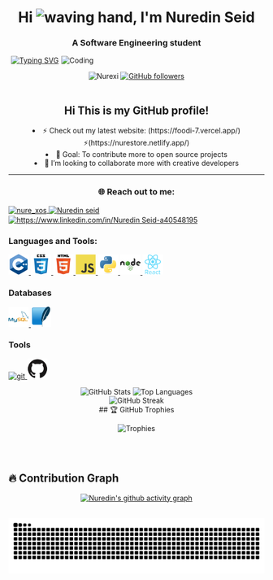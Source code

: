 <h1 align="center">Hi <img src="https://media.giphy.com/media/hvRJCLFzcasrR4ia7z/giphy.gif" width="35" alt="waving hand">, I'm Nuredin Seid</h1>
<h3 align="center">A Software Engineering student </h3>  <img align="right" alt="Coding" width="400" src="https://cdn.dribbble.com/users/1162077/screenshots/3848914/programmer.gif">

<p align="center">
  <a href="https://git.io/typing-svg"><img src="https://readme-typing-svg.demolab.com?font=Fira+Code&weight=600&size=22&pause=1000&color=6F3AFF&center=true&vCenter=true&width=435&lines=Full-Stack+Developer;Open-Source+Contributor;Tech+Enthusiast;Problem+Solver" alt="Typing SVG" /></a>
</p>

<div align="center">
  <img src="https://komarev.com/ghpvc/?username=Nurexi&label=Profile%20views&color=6F3AFF&style=flat" alt="Nurexi" /> 
  <a href="https://github.com/Nurexi?tab=followers"><img src="https://img.shields.io/github/followers/Nurexi?label=Followers&style=social" alt="GitHub followers"></a>
</div>

<br>

<div align="center">
 

<h2> Hi This is my GitHub profile!</h2>
<li> ⚡ Check out my latest website: (https://foodi-7.vercel.app/) <br>
                                              ⚡(https://nurestore.netlify.app/)
<li>🦅 Goal: To contribute more to open source projects</li>
<li>👯 I’m looking to collaborate more with creative developers</li>
</ul>

<hr />



### 🌐 Reach out to me:

<p align="left">
  </a>
  <a href="https://instagram.com/nure_xos" target="blank">
    <img align="center" src="https://raw.githubusercontent.com/rahuldkjain/github-profile-readme-generator/master/src/images/icons/Social/instagram.svg" alt="nure_xos" height="30" width="40" />
  </a>
<a href="https://twitter.com/Nuredin seid" target="blank"><img align="center" src="https://raw.githubusercontent.com/rahuldkjain/github-profile-readme-generator/master/src/images/icons/Social/twitter.svg" alt="Nuredin seid" height="30" width="40" /></a>
<a href="https://www.linkedin.com/in/Nuredin Seid-a40548195" target="blank"><img align="center" src="https://raw.githubusercontent.com/rahuldkjain/github-profile-readme-generator/master/src/images/icons/Social/linked-in-alt.svg" alt="https://www.linkedin.com/in/Nuredin Seid-a40548195" height="30" width="40" /></a>
  
</p>

<h3 align="left">Languages and Tools:</h3>
<p align="left">
  <a href="https://www.w3schools.com/cpp/" target="_blank" rel="noreferrer">
    <img src="https://raw.githubusercontent.com/devicons/devicon/master/icons/cplusplus/cplusplus-original.svg" alt="cplusplus" width="40" height="40"/>
  </a>
  <a href="https://www.w3schools.com/css/" target="_blank" rel="noreferrer">
    <img src="https://raw.githubusercontent.com/devicons/devicon/master/icons/css3/css3-original-wordmark.svg" alt="css3" width="40" height="40"/>
  </a>
  <a href="https://www.w3.org/html/" target="_blank" rel="noreferrer">
    <img src="https://raw.githubusercontent.com/devicons/devicon/master/icons/html5/html5-original-wordmark.svg" alt="html5" width="40" height="40"/>
  </a>
  <a href="https://developer.mozilla.org/en-US/docs/Web/JavaScript" target="_blank" rel="noreferrer">
    <img src="https://raw.githubusercontent.com/devicons/devicon/master/icons/javascript/javascript-original.svg" alt="javascript" width="40" height="40"/>
  </a>
  <a href="https://www.python.org" target="_blank" rel="noreferrer">
    <img src="https://raw.githubusercontent.com/devicons/devicon/master/icons/python/python-original.svg" alt="python" width="40" height="40"/>
  </a>
  </a>
  <a href="https://nodejs.org" target="_blank" rel="noreferrer">
    <img src="https://raw.githubusercontent.com/devicons/devicon/master/icons/nodejs/nodejs-original-wordmark.svg" alt="nodejs" width="40" height="40"/>
  </a>
  <a href="https://reactjs.org/" target="_blank" rel="noreferrer">
    <img src="https://raw.githubusercontent.com/devicons/devicon/master/icons/react/react-original-wordmark.svg" alt="react" width="40" height="40"/>
  </a>
</p>


</p>

<h3 align="left">Databases</h3>
<p align="left">
  <a href="https://www.mysql.com/" target="_blank" rel="noreferrer">
    <img src="https://raw.githubusercontent.com/devicons/devicon/master/icons/mysql/mysql-original-wordmark.svg" alt="mysql" width="40" height="40"/>
  </a>
  <a href="https://www.sqlite.org/index.html" target="_blank" rel="noreferrer">
    <img src="https://raw.githubusercontent.com/devicons/devicon/master/icons/sqlite/sqlite-original.svg" alt="sqlite" width="40" height="40"/>
  </a>
</p>

<h3 align="left">Tools</h3>
<p align="left">
  <a href="https://git-scm.com/" target="_blank" rel="noreferrer">
    <img src="https://www.vectorlogo.zone/logos/git-scm/git-scm-icon.svg" alt="git" width="40" height="40"/>
  </a>
  <a href="https://github.com/" target="_blank" rel="noreferrer">
    <img src="https://raw.githubusercontent.com/devicons/devicon/master/icons/github/github-original.svg" alt="github" width="40" height="40"/>
  </a>
</p>

</p>


<div align="center">
  <img src="https://github-readme-stats.vercel.app/api?username=Nurexi&show_icons=true&theme=aura&bg_color=0D1117&hide_border=true&ring_color=6F3AFF&title_color=E4B1FF&text_color=FFFFFF&icon_color=C3B1E1" alt="GitHub Stats" height="170" />
  <img src="https://github-readme-stats.vercel.app/api/top-langs/?username=Nurexi&layout=compact&theme=aura&bg_color=0D1117&hide_border=true&title_color=E4B1FF&text_color=FFFFFF" alt="Top Languages" height="170" />
</div>

<div align="center">
  <img src="https://github-readme-streak-stats.herokuapp.com/?user=Nurexi&theme=aura&hide_border=true&background=0D1117&ring=6F3AFF&fire=FF5C00&currStreakLabel=E4B1FF&sideLabels=C3B1E1" alt="GitHub Streak" />
</div>
## 🏆 GitHub Trophies

<div align="center">
  
  ![Trophies](https://github-profile-trophy.vercel.app/?username=Nurexi&theme=radical&no-frame=true&no-bg=true&margin-w=4&row=2&column=3)
  
</div>

<br>


</div>

<br>

## 🔥 Contribution Graph

<div align="center">
  
  [![Nuredin's github activity graph](https://github-readme-activity-graph.vercel.app/graph?username=Nurexi&bg_color=0D1117&color=6F3AFF&line=E4B1FF&point=C3B1E1&area=true&hide_border=true)](https://github.com/ashutosh00710/github-readme-activity-graph)
  
</div>

<br>
<picture>
  <source media="(prefers-color-scheme: dark)" srcset="https://raw.githubusercontent.com/asmrprog-yt/asmrprog-yt/output/github-snake-dark.svg" />
  <source media="(prefers-color-scheme: light)" srcset="https://raw.githubusercontent.com/asmrprog-yt/asmrprog-yt/output/github-snake.svg" />
  <img alt="github-snake" src="https://raw.githubusercontent.com/asmrprog-yt/asmrprog-yt/output/github-snake.svg" />
</picture>
